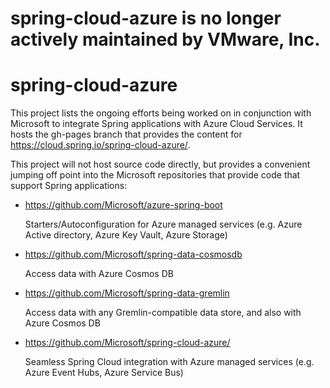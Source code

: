 # spring-cloud-azure is no longer actively maintained by VMware, Inc.

# spring-cloud-azure

This project lists the ongoing efforts being worked on in conjunction with Microsoft
to integrate Spring applications with Azure Cloud Services.  It hosts the gh-pages branch
that provides the content for https://cloud.spring.io/spring-cloud-azure/.

This project will not host source code directly, but provides a convenient jumping off
point into the Microsoft repositories that provide code that support Spring applications:

- https://github.com/Microsoft/azure-spring-boot

  Starters/Autoconfiguration for Azure managed services (e.g. Azure Active directory, Azure Key Vault, Azure Storage)

- https://github.com/Microsoft/spring-data-cosmosdb

  Access data with Azure Cosmos DB

- https://github.com/Microsoft/spring-data-gremlin

  Access data with any Gremlin-compatible data store, and also with Azure Cosmos DB

- https://github.com/Microsoft/spring-cloud-azure/

  Seamless Spring Cloud integration with Azure managed services (e.g. Azure Event Hubs, Azure Service Bus)
